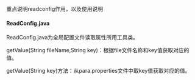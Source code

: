重点说明readconfig作用，以及使用说明

#### ReadConfig.java

ReadConfig.java为全局配置文件读取属性所用工具类。

getValue\(String fileName,String key\)：根据file文件名称和key值获取对应的值。

getValue\(String key\)方法：从para.properties文件中取key值获取对应的值。



